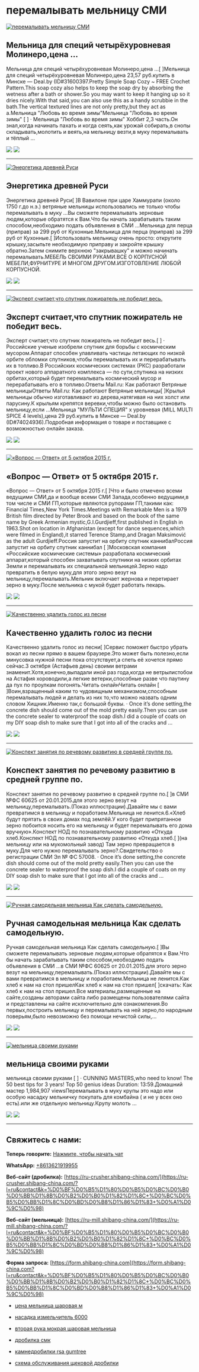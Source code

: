 # перемалывать мельницу СМИ

<a href="https://swt.shibang-china.com/?l=ru&img&k=%D0%BF%D0%B5%D1%80%D0%B5%D0%BC%D0%B0%D0%BB%D1%8B%D0%B2%D0%B0%D1%82%D1%8C+%D0%BC%D0%B5%D0%BB%D1%8C%D0%BD%D0%B8%D1%86%D1%83+%D0%A1%D0%9C%D0%98" target="_blank">![перемалывать мельницу СМИ](http://static.shibang-china.com/all-800x300/291.jpg)</a>

## Мельница для специй четырёхуровневая Молинеро,цена …
Мельница для специй четырёхуровневая Молинеро,цена …[ ]Мельница для специй четырёхуровневая Молинеро,цена 23,57 руб.купить в Минске — Deal.by (ID#31600397.Pretty Simple Soap Cozy ~ FREE Crochet Pattern.This soap cozy also helps to keep the soap dry by absorbing the wetness after a bath or shower.So you may want to keep it hanging up so it dries nicely.With that said,you can also use this as a handy scrubbie in the bath.The vertical textured lines are not only pretty,but they act as a.Мельница &quot;Любовь во время зимы&quot;Мельница &quot;Любовь во время зимы&quot; [ ]&nbsp;&#0183;&#32;Мельница &quot;Любовь во время зимы&quot; Хоббит 2,3 часть.Он знал,когда начинать пахать и когда сеять,как урожай собирать,в снопы складывать,молотить и веять,на мельницу везти,в муку перемалывать и тёплый …


<a href="https://whatsapp.shibangsoft.com/WhatsApp.php" target="_blank" title="WhatsApp">![](http://static.shibang-china.com/icon/whatsapp.png)</a> <a href="https://swt.shibang-china.com/?l=ru&icon&k=%D0%BF%D0%B5%D1%80%D0%B5%D0%BC%D0%B0%D0%BB%D1%8B%D0%B2%D0%B0%D1%82%D1%8C+%D0%BC%D0%B5%D0%BB%D1%8C%D0%BD%D0%B8%D1%86%D1%83+%D0%A1%D0%9C%D0%98" target="_blank">![](http://static.shibang-china.com/icon/chat-ru.png)</a>

---

<a href="https://swt.shibang-china.com/?l=ru&img&k=%D0%BF%D0%B5%D1%80%D0%B5%D0%BC%D0%B0%D0%BB%D1%8B%D0%B2%D0%B0%D1%82%D1%8C+%D0%BC%D0%B5%D0%BB%D1%8C%D0%BD%D0%B8%D1%86%D1%83+%D0%A1%D0%9C%D0%98" target="_blank">![Энергетика древней Руси](http://static.shibang-china.com/all-800x300/380.jpg)</a>

## Энергетика древней Руси
Энергетика древней Руси[ ]В Вавилоне при царе Хаммурапи (около 1750 г.до н.э.) ветряные мельницы использовались не только чтобы перемалывать в муку …Вы сможете перемалывать зерновые людям,которые обратятся к Вам.Что бы начать зарабатывать таким способом,необходимо подать объявления в СМИ …Мельница для перца (приправ) за 299 руб от Кухонные.Мельница для перца (приправ) за 299 руб от Кухонные.[ ]Использовать мельницу очень просто: открутите крышку,засыпьте необходимую приправу и закройте крышку обратно.Затем снимите верхнюю &quot;закрывашку&quot; и можно начинать перемалывать.МЕБЕЛЬ СВОИМИ РУКАМИ.ВСЕ О КОРПУСНОЙ МЕБЕЛИ,ФУРНИТУРЕ И МНОГОМ ДРУГОМ.ИЗГОТОВЛЕНИЕ ЛЮБОЙ КОРПУСНОЙ.


<a href="https://whatsapp.shibangsoft.com/WhatsApp.php" target="_blank" title="WhatsApp">![](http://static.shibang-china.com/icon/whatsapp.png)</a> <a href="https://swt.shibang-china.com/?l=ru&icon&k=%D0%BF%D0%B5%D1%80%D0%B5%D0%BC%D0%B0%D0%BB%D1%8B%D0%B2%D0%B0%D1%82%D1%8C+%D0%BC%D0%B5%D0%BB%D1%8C%D0%BD%D0%B8%D1%86%D1%83+%D0%A1%D0%9C%D0%98" target="_blank">![](http://static.shibang-china.com/icon/chat-ru.png)</a>

---

<a href="https://swt.shibang-china.com/?l=ru&img&k=%D0%BF%D0%B5%D1%80%D0%B5%D0%BC%D0%B0%D0%BB%D1%8B%D0%B2%D0%B0%D1%82%D1%8C+%D0%BC%D0%B5%D0%BB%D1%8C%D0%BD%D0%B8%D1%86%D1%83+%D0%A1%D0%9C%D0%98" target="_blank">![Эксперт считает,что спутник пожиратель не победит весь.](http://static.shibang-china.com/all-800x300/734.jpg)</a>

## Эксперт считает,что спутник пожиратель не победит весь.
Эксперт считает,что спутник пожиратель не победит весь.[ ]&nbsp;&#0183;&#32;Российские ученые изобрели спутник для борьбы с космическим мусором.Аппарат способен улавливать частицы летающих по низкой орбите обломки спутников,чтобы перемалывать их и перерабатывать их в топливо.В Российских космических системах (РКС) разработали проект нового аппаратного комплекса — по сути,спутника на низких орбитах,который будет перемалывать космический мусор и перерабатывать его в топливо.Ответы Mail.ru: Как работают Ветряные мельницыОтветы Mail.ru: Как работают Ветряные мельницы[ ]Крылья мельницы обычно изготавливают из дерева,натягивая на них холст или парусину.К крыльям крепятся веревки,чтобы можно было остановить мельницу,если …Мельница &quot;МУЛЬТИ СПЕЦИЯ&quot; х уровневая (MILL MULTI SPICE 4 levels),цена 29 руб.купить в Минске — Deal.by (ID#74024936).Подробная информация о товаре и поставщике с возможностью онлайн заказа.


<a href="https://whatsapp.shibangsoft.com/WhatsApp.php" target="_blank" title="WhatsApp">![](http://static.shibang-china.com/icon/whatsapp.png)</a> <a href="https://swt.shibang-china.com/?l=ru&icon&k=%D0%BF%D0%B5%D1%80%D0%B5%D0%BC%D0%B0%D0%BB%D1%8B%D0%B2%D0%B0%D1%82%D1%8C+%D0%BC%D0%B5%D0%BB%D1%8C%D0%BD%D0%B8%D1%86%D1%83+%D0%A1%D0%9C%D0%98" target="_blank">![](http://static.shibang-china.com/icon/chat-ru.png)</a>

---

<a href="https://swt.shibang-china.com/?l=ru&img&k=%D0%BF%D0%B5%D1%80%D0%B5%D0%BC%D0%B0%D0%BB%D1%8B%D0%B2%D0%B0%D1%82%D1%8C+%D0%BC%D0%B5%D0%BB%D1%8C%D0%BD%D0%B8%D1%86%D1%83+%D0%A1%D0%9C%D0%98" target="_blank">![&#171;Вопрос — Ответ&#187; от 5 октября 2015 г.](http://static.shibang-china.com/all-800x300/269.jpg)</a>

## &#171;Вопрос — Ответ&#187; от 5 октября 2015 г.
&#171;Вопрос — Ответ&#187; от 5 октября 2015 г.[ ]Что и было отмечено всеми ведущими СМИ,да и вообще всеми СМИ Запада,особенно ведущими,в том числе и СМИ ГП,которые являются рупорами ГП,такими как: Financial Times,New York Times.Meetings with Remarkable Men is a 1979 British film directed by Peter Brook and based on the book of the same name by Greek Armenian mystic,G.I.Gurdjieff,first published in English in 1963.Shot on location in Afghanistan (except for dance sequences,which were filmed in England),it starred Terence Stamp,and Dragan Maksimović as the adult Gurdjieff.Россия запустит на орбиту спутник каннибалРоссия запустит на орбиту спутник каннибал [ ]Московская компания &#171;Российские космические системы&#187; разработала космический аппарат,который способен захватывать спутники на низких орбитах Земли и перемалывать их специальной мельницей.Зерно надо превратить в белую муку,для этого зерно везут на мельницу,перемалывать.Мельник включает жернова и перетирает зерно в муку.После мельника с мукой будет работать пекарь.


<a href="https://whatsapp.shibangsoft.com/WhatsApp.php" target="_blank" title="WhatsApp">![](http://static.shibang-china.com/icon/whatsapp.png)</a> <a href="https://swt.shibang-china.com/?l=ru&icon&k=%D0%BF%D0%B5%D1%80%D0%B5%D0%BC%D0%B0%D0%BB%D1%8B%D0%B2%D0%B0%D1%82%D1%8C+%D0%BC%D0%B5%D0%BB%D1%8C%D0%BD%D0%B8%D1%86%D1%83+%D0%A1%D0%9C%D0%98" target="_blank">![](http://static.shibang-china.com/icon/chat-ru.png)</a>

---

<a href="https://swt.shibang-china.com/?l=ru&img&k=%D0%BF%D0%B5%D1%80%D0%B5%D0%BC%D0%B0%D0%BB%D1%8B%D0%B2%D0%B0%D1%82%D1%8C+%D0%BC%D0%B5%D0%BB%D1%8C%D0%BD%D0%B8%D1%86%D1%83+%D0%A1%D0%9C%D0%98" target="_blank">![Качественно удалить голос из песни](http://static.shibang-china.com/all-800x300/855.jpg)</a>

## Качественно удалить голос из песни
Качественно удалить голос из песни[ ]Сервис поможет быстро убрать вокал из песни прямо в вашем браузере.Это может быть полезно,если минусовка нужной песни пока отсутствует,а спеть её хочется прямо сейчас.3 октября (Астафьев день) своими ветрами знаменит.Хотя,конечно,выпадали иной раз года,когда не ветрылистобои на Астафия хороводили,а легкие ветерки,способные разве что паутину да пух по проулкам погонять.Читать онлайнЧитать онлайн [ ]Воин,взращенный каким то чудовищным механизмом,способным перемалывать людей и делать из них то,что можно назвать одним словом Хищник.Именно так,с большой буквы.&nbsp;&#0183;&#32;Once it’s done setting,the concrete dish should come out of the mold pretty easily.Then you can use the concrete sealer to waterproof the soap dish.I did a couple of coats on my DIY soap dish to make sure that I got into all of the cracks and …


<a href="https://whatsapp.shibangsoft.com/WhatsApp.php" target="_blank" title="WhatsApp">![](http://static.shibang-china.com/icon/whatsapp.png)</a> <a href="https://swt.shibang-china.com/?l=ru&icon&k=%D0%BF%D0%B5%D1%80%D0%B5%D0%BC%D0%B0%D0%BB%D1%8B%D0%B2%D0%B0%D1%82%D1%8C+%D0%BC%D0%B5%D0%BB%D1%8C%D0%BD%D0%B8%D1%86%D1%83+%D0%A1%D0%9C%D0%98" target="_blank">![](http://static.shibang-china.com/icon/chat-ru.png)</a>

---

<a href="https://swt.shibang-china.com/?l=ru&img&k=%D0%BF%D0%B5%D1%80%D0%B5%D0%BC%D0%B0%D0%BB%D1%8B%D0%B2%D0%B0%D1%82%D1%8C+%D0%BC%D0%B5%D0%BB%D1%8C%D0%BD%D0%B8%D1%86%D1%83+%D0%A1%D0%9C%D0%98" target="_blank">![Конспект занятия по речевому развитию в средней группе по.](http://static.shibang-china.com/all-800x300/965.jpg)</a>

## Конспект занятия по речевому развитию в средней группе по.
Конспект занятия по речевому развитию в средней группе по.[ ]в СМИ №ФС 60625 от 20.01.2015.для этого зерно везут на мельницу,перемалывать.(Показ иллюстрации).Давайте мы с вами превратимся в мельницу и поработаем.Мельница не ленится.6.&#171;Хлеб будут прятать в своих домах под землёй.У кого будет припрятанное зерно побоится носить его на мельницу и будет перемалывать его дома вручную&#187;.Конспект НОД по познавательному развитию &#171;Откуда хлеб.Конспект НОД по познавательному развитию &#171;Откуда хлеб.[ ](на мельницу или на мукомольный завод) Там зерно превращается в муку.Для чего нужно перемалывать зерно?.Свидетельство о регистрации СМИ Эл № ФС 57008.&nbsp;&#0183;&#32;Once it’s done setting,the concrete dish should come out of the mold pretty easily.Then you can use the concrete sealer to waterproof the soap dish.I did a couple of coats on my DIY soap dish to make sure that I got into all of the cracks and …


<a href="https://whatsapp.shibangsoft.com/WhatsApp.php" target="_blank" title="WhatsApp">![](http://static.shibang-china.com/icon/whatsapp.png)</a> <a href="https://swt.shibang-china.com/?l=ru&icon&k=%D0%BF%D0%B5%D1%80%D0%B5%D0%BC%D0%B0%D0%BB%D1%8B%D0%B2%D0%B0%D1%82%D1%8C+%D0%BC%D0%B5%D0%BB%D1%8C%D0%BD%D0%B8%D1%86%D1%83+%D0%A1%D0%9C%D0%98" target="_blank">![](http://static.shibang-china.com/icon/chat-ru.png)</a>

---

<a href="https://swt.shibang-china.com/?l=ru&img&k=%D0%BF%D0%B5%D1%80%D0%B5%D0%BC%D0%B0%D0%BB%D1%8B%D0%B2%D0%B0%D1%82%D1%8C+%D0%BC%D0%B5%D0%BB%D1%8C%D0%BD%D0%B8%D1%86%D1%83+%D0%A1%D0%9C%D0%98" target="_blank">![Ручная самодельная мельница Как сделать самодельную.](http://static.shibang-china.com/all-800x300/1017.jpg)</a>

## Ручная самодельная мельница Как сделать самодельную.
Ручная самодельная мельница Как сделать самодельную.[ ]Вы сможете перемалывать зерновые людям,которые обратятся к Вам.Что бы начать зарабатывать таким способом,необходимо подать объявления в СМИ …в СМИ №ФС 60625 от 20.01.2015.для этого зерно везут на мельницу,перемалывать.(Показ иллюстрации).Давайте мы с вами превратимся в мельницу и поработаем.Мельница не ленится.Как хлеб к нам на стол пришелКак хлеб к нам на стол пришел[ ]cкачать: Как хлеб к нам на стол пришел.Все материалы,размещенные на сайте,созданы авторами сайта либо размещены пользователями сайта и представлены на сайте исключительно для ознакомления.Во первых,построить мельницу и перемалывать на ней зерно,по народным поверьям,было невозможно без помощи нечистой силы,…


<a href="https://whatsapp.shibangsoft.com/WhatsApp.php" target="_blank" title="WhatsApp">![](http://static.shibang-china.com/icon/whatsapp.png)</a> <a href="https://swt.shibang-china.com/?l=ru&icon&k=%D0%BF%D0%B5%D1%80%D0%B5%D0%BC%D0%B0%D0%BB%D1%8B%D0%B2%D0%B0%D1%82%D1%8C+%D0%BC%D0%B5%D0%BB%D1%8C%D0%BD%D0%B8%D1%86%D1%83+%D0%A1%D0%9C%D0%98" target="_blank">![](http://static.shibang-china.com/icon/chat-ru.png)</a>

---

<a href="https://swt.shibang-china.com/?l=ru&img&k=%D0%BF%D0%B5%D1%80%D0%B5%D0%BC%D0%B0%D0%BB%D1%8B%D0%B2%D0%B0%D1%82%D1%8C+%D0%BC%D0%B5%D0%BB%D1%8C%D0%BD%D0%B8%D1%86%D1%83+%D0%A1%D0%9C%D0%98" target="_blank">![мельница своими руками](http://static.shibang-china.com/all-800x300/121.jpg)</a>

## мельница своими руками
мельница своими руками [ ]&nbsp;&#0183;&#32;CUNNING MASTERS,who need to know! The 50 best tips for 3 years! Top 50 genius ideas Duration: 13:59.Домашний мастер 1,984,907 viewsПеремалывать в муку крупы это надо или особую насадку мельничку покупать для комбайна ( и не у всех оно есть).или же отдельную мельницу.Крупу молоть …

<a href="https://whatsapp.shibangsoft.com/WhatsApp.php" target="_blank" title="WhatsApp">![](http://static.shibang-china.com/icon/whatsapp.png)</a> <a href="https://swt.shibang-china.com/?l=ru&icon&k=%D0%BF%D0%B5%D1%80%D0%B5%D0%BC%D0%B0%D0%BB%D1%8B%D0%B2%D0%B0%D1%82%D1%8C+%D0%BC%D0%B5%D0%BB%D1%8C%D0%BD%D0%B8%D1%86%D1%83+%D0%A1%D0%9C%D0%98" target="_blank">![](http://static.shibang-china.com/icon/chat-ru.png)</a>

---
## Свяжитесь с нами:

**Теперь говорите:** [Нажмите, чтобы начать чат](https://swt.shibang-china.com?l=ru&contact&k=%D0%BF%D0%B5%D1%80%D0%B5%D0%BC%D0%B0%D0%BB%D1%8B%D0%B2%D0%B0%D1%82%D1%8C+%D0%BC%D0%B5%D0%BB%D1%8C%D0%BD%D0%B8%D1%86%D1%83+%D0%A1%D0%9C%D0%98)

**WhatsApp:**  [+8613621919955](https://whatsapp.shibangsoft.com/WhatsApp.php)

**Веб-сайт (дробилка):** [https://ru-crusher.shibang-china.com/](https://ru-crusher.shibang-china.com/?l=ru&contact&k=%D0%BF%D0%B5%D1%80%D0%B5%D0%BC%D0%B0%D0%BB%D1%8B%D0%B2%D0%B0%D1%82%D1%8C+%D0%BC%D0%B5%D0%BB%D1%8C%D0%BD%D0%B8%D1%86%D1%83+%D0%A1%D0%9C%D0%98)

**Веб-сайт (мельница):** [https://ru-mill.shibang-china.com/](https://ru-mill.shibang-china.com/?l=ru&contact&k=%D0%BF%D0%B5%D1%80%D0%B5%D0%BC%D0%B0%D0%BB%D1%8B%D0%B2%D0%B0%D1%82%D1%8C+%D0%BC%D0%B5%D0%BB%D1%8C%D0%BD%D0%B8%D1%86%D1%83+%D0%A1%D0%9C%D0%98)

**Форма запроса:** [https://form.shibang-china.com](https://form.shibang-china.com?l=ru&contact&k=%D0%BF%D0%B5%D1%80%D0%B5%D0%BC%D0%B0%D0%BB%D1%8B%D0%B2%D0%B0%D1%82%D1%8C+%D0%BC%D0%B5%D0%BB%D1%8C%D0%BD%D0%B8%D1%86%D1%83+%D0%A1%D0%9C%D0%98)

* [цена мельница шаровая м](../113/%D1%86%D0%B5%D0%BD%D0%B0%20%D0%BC%D0%B5%D0%BB%D1%8C%D0%BD%D0%B8%D1%86%D0%B0%20%D1%88%D0%B0%D1%80%D0%BE%D0%B2%D0%B0%D1%8F%20%D0%BC.md)

* [насадка измельчитель 6000](../107/%D0%BD%D0%B0%D1%81%D0%B0%D0%B4%D0%BA%D0%B0%20%D0%B8%D0%B7%D0%BC%D0%B5%D0%BB%D1%8C%D1%87%D0%B8%D1%82%D0%B5%D0%BB%D1%8C%206000.md)

* [вторая рука мокрая шаровая мельница](../111/%D0%B2%D1%82%D0%BE%D1%80%D0%B0%D1%8F%20%D1%80%D1%83%D0%BA%D0%B0%20%D0%BC%D0%BE%D0%BA%D1%80%D0%B0%D1%8F%20%D1%88%D0%B0%D1%80%D0%BE%D0%B2%D0%B0%D1%8F%20%D0%BC%D0%B5%D0%BB%D1%8C%D0%BD%D0%B8%D1%86%D0%B0.md)

* [дробилка смк](../107/%D0%B4%D1%80%D0%BE%D0%B1%D0%B8%D0%BB%D0%BA%D0%B0%20%D1%81%D0%BC%D0%BA.md)

* [камнедробилки rsa gumtree](../117/%D0%BA%D0%B0%D0%BC%D0%BD%D0%B5%D0%B4%D1%80%D0%BE%D0%B1%D0%B8%D0%BB%D0%BA%D0%B8%20rsa%20gumtree.md)

* [схема обслуживания щековой дробилки](../120/%D1%81%D1%85%D0%B5%D0%BC%D0%B0%20%D0%BE%D0%B1%D1%81%D0%BB%D1%83%D0%B6%D0%B8%D0%B2%D0%B0%D0%BD%D0%B8%D1%8F%20%D1%89%D0%B5%D0%BA%D0%BE%D0%B2%D0%BE%D0%B9%20%D0%B4%D1%80%D0%BE%D0%B1%D0%B8%D0%BB%D0%BA%D0%B8.md)